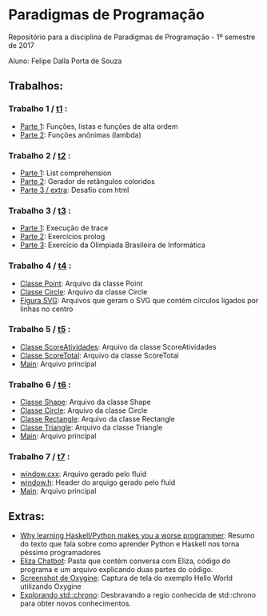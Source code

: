 # Paradigmas de Programação
Repositório para a disciplina de Paradigmas de Programação - 1º semestre de 2017

Aluno: Felipe Dalla Porta de Souza


## Trabalhos:
### Trabalho 1 / [t1](t1) :
 - [Parte 1](t1/t1parte1.py): Funções, listas e funções de alta ordem
 - [Parte 2](t1/t1parte2.py): Funções anônimas (lambda)
 
### Trabalho 2 / [t2](t2) :
 - [Parte 1](t2/t2parte1.py): List comprehension
 - [Parte 2](t2/t2parte2.py): Gerador de retângulos coloridos
 - [Parte 3 / extra](t2/t2parte3.py): Desafio com html
 
### Trabalho 3 / [t3](t3) :
 - [Parte 1](t3/t3parte1.md): Execução de trace
 - [Parte 2](t3/t3parte2.pl): Exercícios prolog
 - [Parte 3](t3/t3parte3.pl): Exercício da Olímpiada Brasileira de Informática
 
### Trabalho 4 / [t4](t4) :
 - [Classe Point](t4/point.cpp): Arquivo da classe Point
 - [Classe Circle](t4/circle.cpp): Arquivo da classe Circle
 - [Figura SVG](t4/SVG): Arquivos que geram o SVG que contém círculos ligados por linhas no centro 

### Trabalho 5 / [t5](t5) :
 - [Classe ScoreAtividades](t5/score_atividades.cpp): Arquivo da classe ScoreAtividades
 - [Classe ScoreTotal](t5/score_total.cpp): Arquivo da classe ScoreTotal
 - [Main](t5/main.cpp): Arquivo principal  

### Trabalho 6 / [t6](t6) :
 - [Classe Shape](t6/shape.cpp): Arquivo da classe Shape
 - [Classe Circle](t6/circle.cpp): Arquivo da classe Circle
 - [Classe Rectangle](t6/rectangle.cpp): Arquivo da classe Rectangle
 - [Classe Triangle](t6/triangle.cpp): Arquivo da classe Triangle
 - [Main](t6/main.cpp): Arquivo principal
 
### Trabalho 7 / [t7](t7) :
 - [window.cxx](t7/window.cxx): Arquivo gerado pelo fluid
 - [window.h](t7/window.h): Header do arquigo gerado pelo fluid
 - [Main](t7/main.cpp): Arquivo principal

## Extras:
 - [Why learning Haskell/Python makes you a worse programmer](extras/Pessimo_Programador.md): Resumo do texto que fala sobre como aprender Python e Haskell nos torna péssimo programadores
 - [Eliza Chatbot](extras/eliza): Pasta que contém conversa com Eliza, código do programa e um arquivo explicando duas partes
 do código.
 - [Screenshot de Oxygine](extras/helloworld.png): Captura de tela do exemplo Hello World utilizando Oxygine
 - [Explorando std::chrono](extras/terras_desconhecidas.md): Desbravando a regio conhecida de std::chrono para obter novos conhecimentos.
